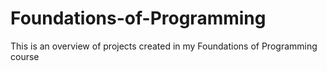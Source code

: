 # Foundations-of-Programming
This is an overview of projects created in my Foundations of Programming course
